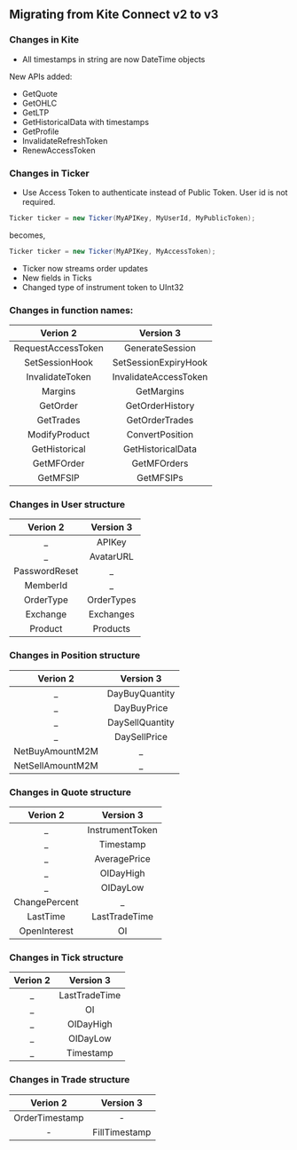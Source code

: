 ## Migrating from Kite Connect v2 to v3

### Changes in Kite

* All timestamps in string are now DateTime objects

New APIs added:

<!-- * GetInstrumentsMargins -->
* GetQuote
* GetOHLC
* GetLTP
* GetHistoricalData with timestamps
* GetProfile
* InvalidateRefreshToken
* RenewAccessToken

### Changes in Ticker

* Use Access Token to authenticate instead of Public Token. User id is not required.

```csharp
Ticker ticker = new Ticker(MyAPIKey, MyUserId, MyPublicToken);
```

becomes,

```csharp
Ticker ticker = new Ticker(MyAPIKey, MyAccessToken);
```

* Ticker now streams order updates
* New fields in Ticks
* Changed type of instrument token to UInt32

### Changes in function names:

| Verion 2 | Version 3 |
| :---: | :---: |
| RequestAccessToken | GenerateSession |
| SetSessionHook | SetSessionExpiryHook |
| InvalidateToken | InvalidateAccessToken |
| Margins | GetMargins |
| GetOrder | GetOrderHistory |
| GetTrades | GetOrderTrades |
| ModifyProduct | ConvertPosition |
| GetHistorical | GetHistoricalData |
| GetMFOrder | GetMFOrders |
| GetMFSIP | GetMFSIPs |

### Changes in User structure

| Verion 2 | Version 3 |
| :---: | :---: |
| _ | APIKey |
| _ | AvatarURL |
| PasswordReset | _ |
| MemberId | _ |
| OrderType | OrderTypes |
| Exchange | Exchanges |
| Product | Products |

<!-- **Added**

* APIKey

**Removed**

* PasswordReset
* MemberId

**Changed**

* OrderType &rarr; OrderTypes
* Exchange &rarr; Exchanges
* Product &rarr; Products -->

### Changes in Position structure

| Verion 2 | Version 3 |
| :---: | :---: |
| _ | DayBuyQuantity |
| _ | DayBuyPrice |
| _ | DaySellQuantity |
| _ | DaySellPrice |
| NetBuyAmountM2M | _ |
| NetSellAmountM2M | _ |

<!-- **Added**

* DayBuyQuantity
* DayBuyValue
* DayBuyPrice
* DaySellQuantity
* DaySellValue
* DaySellPrice

**Removed**

* NetBuyAmountM2M
* NetSellAmountM2M

**Changed**

* BuyM2M &rarr; BuyM2MValue
* SellM2M &rarr; SellM2MValue -->

### Changes in Quote structure

| Verion 2 | Version 3 |
| :---: | :---: |
| _ | InstrumentToken |
| _ | Timestamp |
| _ | AveragePrice |
| _ | OIDayHigh |
| _ | OIDayLow |
| ChangePercent | _ |
| LastTime | LastTradeTime |
| OpenInterest | OI |

<!-- **Added**
* InstrumentToken
* Timestamp
* AveragePrice
* OIDayHigh
* OIDayLow
    
**Removed**
* ChangePercent

**Changes**
* LastTime &rarr; LastTradeTime -->

### Changes in Tick structure

| Verion 2 | Version 3 |
| :---: | :---: |
| _ | LastTradeTime |
| _ | OI |
| _ | OIDayHigh |
| _ | OIDayLow |
| _ | Timestamp |

### Changes in Trade structure

| Verion 2 | Version 3 |
| :---: | :---: |
| OrderTimestamp | - |
| - | FillTimestamp |

<!-- **Added**

* LastTradeTime
* OpenInterest
* OIDayHigh
* OIDayLow
* Timestamp -->